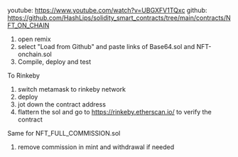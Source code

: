 youtube: https://www.youtube.com/watch?v=UBGXFV1TQxc
github: https://github.com/HashLips/solidity_smart_contracts/tree/main/contracts/NFT_ON_CHAIN

1. open remix
2. select "Load from Github" and paste links of Base64.sol and NFT-onchain.sol
2. Compile, deploy and test

To Rinkeby
1. switch metamask to rinkeby network
2. deploy
3. jot down the contract address
4. flattern the sol and go to https://rinkeby.etherscan.io/ to verify the contract

Same for NFT_FULL_COMMISSION.sol
1. remove commission in mint and withdrawal if needed
